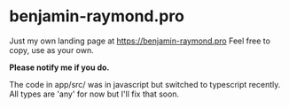 # benjamin-raymond.pro

Just my own landing page at https://benjamin-raymond.pro
Feel free to copy, use as your own.

**Please notify me if you do.**

The code in app/src/ was in javascript but switched to typescript recently.
All types are 'any' for now but I'll fix that soon.